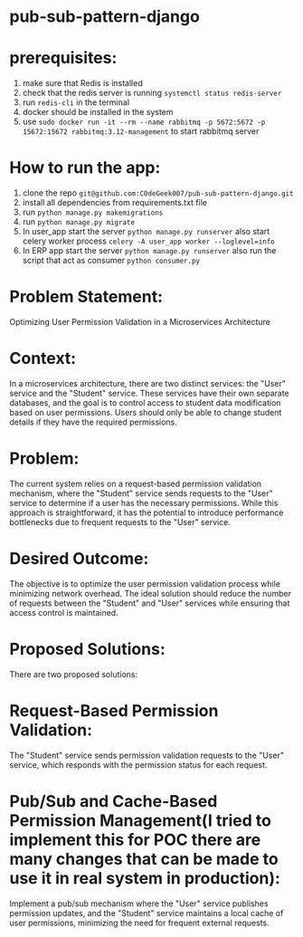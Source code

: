 # pub-sub-pattern-django

# prerequisites:

1. make sure that Redis is installed
2. check that the redis server is running ```systemctl status redis-server```
3. run ```redis-cli``` in the terminal
4. docker should be installed in the system
5. use ```sudo docker run -it --rm --name rabbitmq -p 5672:5672 -p 15672:15672 rabbitmq:3.12-management``` to start rabbitmq server

# How to run the app:
1. clone the repo ```git@github.com:C0deGeek007/pub-sub-pattern-django.git```
2. install all dependencies from requirements.txt file
3. run ```python manage.py makemigrations```
4. run ```python manage.py migrate```
5. In user_app start the server ```python manage.py runserver``` also start celery worker process ```celery -A user_app worker --loglevel=info```
6. In ERP app start the server ```python manage.py runserver``` also run the script that act as consumer ```python consumer.py```

# Problem Statement: 
Optimizing User Permission Validation in a Microservices Architecture

# Context:
In a microservices architecture, there are two distinct services: the "User" service and the "Student" service. These services have their own separate databases, and the goal is to control access to student data modification based on user permissions. Users should only be able to change student details if they have the required permissions.

# Problem:
The current system relies on a request-based permission validation mechanism, where the "Student" service sends requests to the "User" service to determine if a user has the necessary permissions. While this approach is straightforward, it has the potential to introduce performance bottlenecks due to frequent requests to the "User" service.

# Desired Outcome:
The objective is to optimize the user permission validation process while minimizing network overhead. The ideal solution should reduce the number of requests between the "Student" and "User" services while ensuring that access control is maintained.

# Proposed Solutions:
There are two proposed solutions:

# Request-Based Permission Validation: 
The "Student" service sends permission validation requests to the "User" service, which responds with the permission status for each request.

# Pub/Sub and Cache-Based Permission Management(I tried to implement this for POC there are many changes that can be made to use it in real system in production):
Implement a pub/sub mechanism where the "User" service publishes permission updates, and the "Student" service maintains a local cache of user permissions, minimizing the need for frequent external requests.
